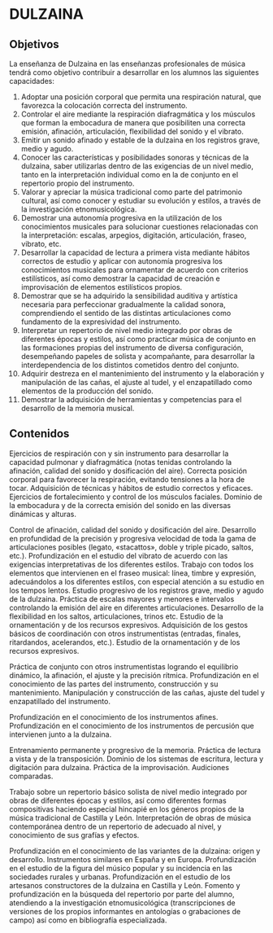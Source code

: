 # **DULZAINA**

## **Objetivos**

La enseñanza de Dulzaina en las enseñanzas profesionales de música tendrá como objetivo contribuir a desarrollar en los alumnos las siguientes capacidades:

1) Adoptar una posición corporal que permita una respiración natural, que favorezca la colocación correcta del instrumento.  
2) Controlar el aire mediante la respiración diafragmática y los músculos que forman la embocadura de manera que posibiliten una correcta emisión, afinación, articulación, flexibilidad del sonido y el vibrato.  
3) Emitir un sonido afinado y estable de la dulzaina en los registros grave, medio y agudo.  
4) Conocer las características y posibilidades sonoras y técnicas de la dulzaina, saber utilizarlas dentro de las exigencias de un nivel medio, tanto en la interpretación individual como en la de conjunto en el repertorio propio del instrumento.  
5) Valorar y apreciar la música tradicional como parte del patrimonio cultural, así como conocer y estudiar su evolución y estilos, a través de la investigación etnomusicológica.  
6) Demostrar una autonomía progresiva en la utilización de los conocimientos musicales para solucionar cuestiones relacionadas con la interpretación: escalas, arpegios, digitación, articulación, fraseo, vibrato, etc.  
7) Desarrollar la capacidad de lectura a primera vista mediante hábitos correctos de estudio y aplicar con autonomía progresiva los conocimientos musicales para ornamentar de acuerdo con criterios estilísticos, así como demostrar la capacidad de creación e improvisación de elementos estilísticos propios.  
8) Demostrar que se ha adquirido la sensibilidad auditiva y artística necesaria para perfeccionar gradualmente la calidad sonora, comprendiendo el sentido de las distintas articulaciones como fundamento de la expresividad del instrumento.  
9) Interpretar un repertorio de nivel medio integrado por obras de diferentes épocas y estilos, así como practicar música de conjunto en las formaciones propias del instrumento de diversa configuración, desempeñando papeles de solista y acompañante, para desarrollar la interdependencia de los distintos cometidos dentro del conjunto.  
10) Adquirir destreza en el mantenimiento del instrumento y la elaboración y manipulación de las cañas, el ajuste al tudel, y el enzapatillado como elementos de la producción del sonido.  
11) Demostrar la adquisición de herramientas y competencias para el desarrollo de la memoria musical.

## **Contenidos**

Ejercicios de respiración con y sin instrumento para desarrollar la capacidad pulmonar y diafragmática (notas tenidas controlando la afinación, calidad del sonido y dosificación del aire). Correcta posición corporal para favorecer la respiración, evitando tensiones a la hora de tocar. Adquisición de técnicas y hábitos de estudio correctos y eficaces. Ejercicios de fortalecimiento y control de los músculos faciales. Dominio de la embocadura y de la correcta emisión del sonido en las diversas dinámicas y alturas.

Control de afinación, calidad del sonido y dosificación del aire. Desarrollo en profundidad de la precisión y progresiva velocidad de toda la gama de articulaciones posibles (legato, «stacattos», doble y triple picado, saltos, etc.). Profundización en el estudio del vibrato de acuerdo con las exigencias interpretativas de los diferentes estilos. Trabajo con todos los elementos que intervienen en el fraseo musical: línea, timbre y expresión, adecuándolos a los diferentes estilos, con especial atención a su estudio en los tempos lentos. Estudio progresivo de los registros grave, medio y agudo de la dulzaina. Práctica de escalas mayores y menores e intervalos controlando la emisión del aire en diferentes articulaciones. Desarrollo de la flexibilidad en los saltos, articulaciones, trinos etc. Estudio de la ornamentación y de los recursos expresivos. Adquisición de los gestos básicos de coordinación con otros instrumentistas (entradas, finales, ritardandos, acelerandos, etc.). Estudio de la ornamentación y de los recursos expresivos.

Práctica de conjunto con otros instrumentistas logrando el equilibrio dinámico, la afinación, el ajuste y la precisión rítmica. Profundización en el conocimiento de las partes del instrumento, construcción y su mantenimiento. Manipulación y construcción de las cañas, ajuste del tudel y enzapatillado del instrumento.

Profundización en el conocimiento de los instrumentos afines. Profundización en el conocimiento de los instrumentos de percusión que intervienen junto a la dulzaina.

Entrenamiento permanente y progresivo de la memoria. Práctica de lectura a vista y de la transposición. Dominio de los sistemas de escritura, lectura y digitación para dulzaina. Práctica de la improvisación. Audiciones comparadas. 

Trabajo sobre un repertorio básico solista de nivel medio integrado por obras de diferentes épocas y estilos, así como diferentes formas compositivas haciendo especial hincapié en los géneros propios de la música tradicional de Castilla y León. Interpretación de obras de música contemporánea dentro de un repertorio de adecuado al nivel, y conocimiento de sus grafías y efectos.

Profundización en el conocimiento de las variantes de la dulzaina: origen y desarrollo. Instrumentos similares en España y en Europa. Profundización en el estudio de la figura del músico popular y su incidencia en las sociedades rurales y urbanas. Profundización en el estudio de los artesanos constructores de la dulzaina en Castilla y León. Fomento y profundización en la búsqueda del repertorio por parte del alumno, atendiendo a la investigación etnomusicológica (transcripciones de versiones de los propios informantes en antologías o grabaciones de campo) así como en bibliografía especializada.
